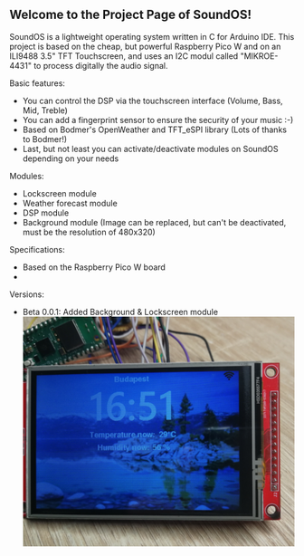 Welcome to the Project Page of SoundOS!
---------------------------------------
SoundOS is a lightweight operating system written in C for Arduino IDE.
This project is based on the cheap, but powerful Raspberry Pico W and on an ILI9488 3.5" TFT Touchscreen,
and uses an I2C modul called "MIKROE-4431" to process digitally the audio signal.

Basic features:
 - You can control the DSP via the touchscreen interface (Volume, Bass, Mid, Treble)
 - You can add a fingerprint sensor to ensure the security of your music :-)
 - Based on Bodmer's OpenWeather and TFT_eSPI library (Lots of thanks to Bodmer!)
 - Last, but not least you can activate/deactivate modules on SoundOS depending on your needs
 
Modules:
 - Lockscreen module
 - Weather forecast module
 - DSP module
 - Background module (Image can be replaced, but can't be deactivated, must be the resolution of 480x320)
 
Specifications:
 - Based on the Raspberry Pico W board
 - 
 
Versions:
 - Beta 0.0.1: Added Background & Lockscreen module
 ![Alt text](/Images/0-0-1_Beta.jpg)